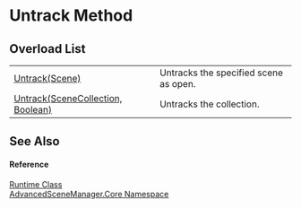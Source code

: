 # Untrack Method


## Overload List
<table>
<tr>
<td><a href="M_AdvancedSceneManager_Core_Runtime_Untrack.md">Untrack(Scene)</a></td>
<td>Untracks the specified scene as open.</td></tr>
<tr>
<td><a href="M_AdvancedSceneManager_Core_Runtime_Untrack_1.md">Untrack(SceneCollection, Boolean)</a></td>
<td>Untracks the collection.</td></tr>
</table>

## See Also


#### Reference
<a href="T_AdvancedSceneManager_Core_Runtime.md">Runtime Class</a>  
<a href="N_AdvancedSceneManager_Core.md">AdvancedSceneManager.Core Namespace</a>  
